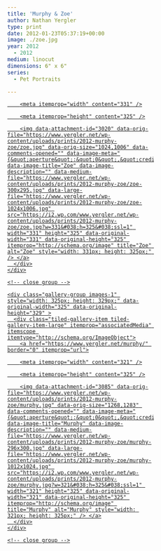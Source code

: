 ```yaml
---
title: 'Murphy & Zoe'
author: Nathan Yergler
type: print
date: 2012-01-23T05:37:19+00:00
image: ./zoe.jpg
year: 2012
  - 2012
medium: linocut
dimensions: 6" x 6"
series:
  - Pet Portraits

---
```

<div class="tiled-gallery type-rectangular tiled-gallery-unresized" data-original-width="660" data-carousel-extra='{&quot;blog_id&quot;:1,&quot;permalink&quot;:&quot;https:\/\/www.yergler.net\/print\/murphy-zoe\/&quot;,&quot;likes_blog_id&quot;:21950592}' itemscope itemtype="http://schema.org/ImageGallery" >
  <div class="gallery-row" style="width: 660px; height: 329px;" data-original-width="660" data-original-height="329" >
    <div class="gallery-group images-1" style="width: 335px; height: 329px;" data-original-width="335" data-original-height="329" >
      <div class="tiled-gallery-item tiled-gallery-item-large" itemprop="associatedMedia" itemscope itemtype="http://schema.org/ImageObject">
        <a href="https://www.yergler.net/zoe/" border="0" itemprop="url">

        <meta itemprop="width" content="331" />

        <meta itemprop="height" content="325" />

        <img data-attachment-id="3020" data-orig-file="https://www.yergler.net/wp-content/uploads/prints/2012-murphy-zoe/zoe.jpg" data-orig-size="1024,1006" data-comments-opened="" data-image-meta="{&quot;aperture&quot;:&quot;0&quot;,&quot;credit&quot;:&quot;&quot;,&quot;camera&quot;:&quot;&quot;,&quot;caption&quot;:&quot;&quot;,&quot;created_timestamp&quot;:&quot;0&quot;,&quot;copyright&quot;:&quot;&quot;,&quot;focal_length&quot;:&quot;0&quot;,&quot;iso&quot;:&quot;0&quot;,&quot;shutter_speed&quot;:&quot;0&quot;,&quot;title&quot;:&quot;&quot;,&quot;orientation&quot;:&quot;0&quot;}" data-image-title="Zoe" data-image-description="" data-medium-file="https://www.yergler.net/wp-content/uploads/prints/2012-murphy-zoe/zoe-300x295.jpg" data-large-file="https://www.yergler.net/wp-content/uploads/prints/2012-murphy-zoe/zoe-1024x1006.jpg" src="https://i2.wp.com/www.yergler.net/wp-content/uploads/prints/2012-murphy-zoe/zoe.jpg?w=331&#038;h=325&#038;ssl=1" width="331" height="325" data-original-width="331" data-original-height="325" itemprop="http://schema.org/image" title="Zoe" alt="Zoe" style="width: 331px; height: 325px;" /> </a>
      </div>
    </div>

    <!-- close group -->

    <div class="gallery-group images-1" style="width: 325px; height: 329px;" data-original-width="325" data-original-height="329" >
      <div class="tiled-gallery-item tiled-gallery-item-large" itemprop="associatedMedia" itemscope itemtype="http://schema.org/ImageObject">
        <a href="https://www.yergler.net/murphy/" border="0" itemprop="url">

        <meta itemprop="width" content="321" />

        <meta itemprop="height" content="325" />

        <img data-attachment-id="3085" data-orig-file="https://www.yergler.net/wp-content/uploads/prints/2012-murphy-zoe/murphy.jpg" data-orig-size="1268,1283" data-comments-opened="" data-image-meta="{&quot;aperture&quot;:&quot;0&quot;,&quot;credit&quot;:&quot;&quot;,&quot;camera&quot;:&quot;&quot;,&quot;caption&quot;:&quot;&quot;,&quot;created_timestamp&quot;:&quot;0&quot;,&quot;copyright&quot;:&quot;&quot;,&quot;focal_length&quot;:&quot;0&quot;,&quot;iso&quot;:&quot;0&quot;,&quot;shutter_speed&quot;:&quot;0&quot;,&quot;title&quot;:&quot;&quot;,&quot;orientation&quot;:&quot;0&quot;}" data-image-title="Murphy" data-image-description="" data-medium-file="https://www.yergler.net/wp-content/uploads/prints/2012-murphy-zoe/murphy-296x300.jpg" data-large-file="https://www.yergler.net/wp-content/uploads/prints/2012-murphy-zoe/murphy-1012x1024.jpg" src="https://i2.wp.com/www.yergler.net/wp-content/uploads/prints/2012-murphy-zoe/murphy.jpg?w=321&#038;h=325&#038;ssl=1" width="321" height="325" data-original-width="321" data-original-height="325" itemprop="http://schema.org/image" title="Murphy" alt="Murphy" style="width: 321px; height: 325px;" /> </a>
      </div>
    </div>

    <!-- close group -->
  </div>

  <!-- close row -->
</div>